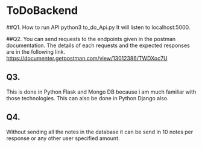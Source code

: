 # ToDoBackend

##Q1. How to run API
python3 to_do_Api.py
It will listen to localhost:5000. 

##Q2. You can send requests to the endpoints given in the postman documentation. The details of each requests and the expected responses are in the following link.
https://documenter.getpostman.com/view/13012386/TWDXoc7U

## Q3.
This is done in Python Flask and Mongo DB because i am much familiar with those technologies. This can also be done in Python Django also.

## Q4.
Without sending all the notes in the database it can be send in 10 notes per response or any other user specified amount.
